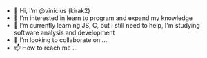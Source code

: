 - 👋 Hi, I’m @vinicius (kirak2)
- 👀 I’m interested in learn to program and expand my knowledge
- 🌱 I’m currently  learning JS, C, but I still need to help, I'm studying software analysis and development
- 💞️ I’m looking to collaborate on ...
- 📫 How to reach me ...

<!---
kirak2/kirak2 is a ✨ special ✨ repository because its `README.md` (this file) appears on your GitHub profile.
You can click the Preview link to take a look at your changes.
--->
